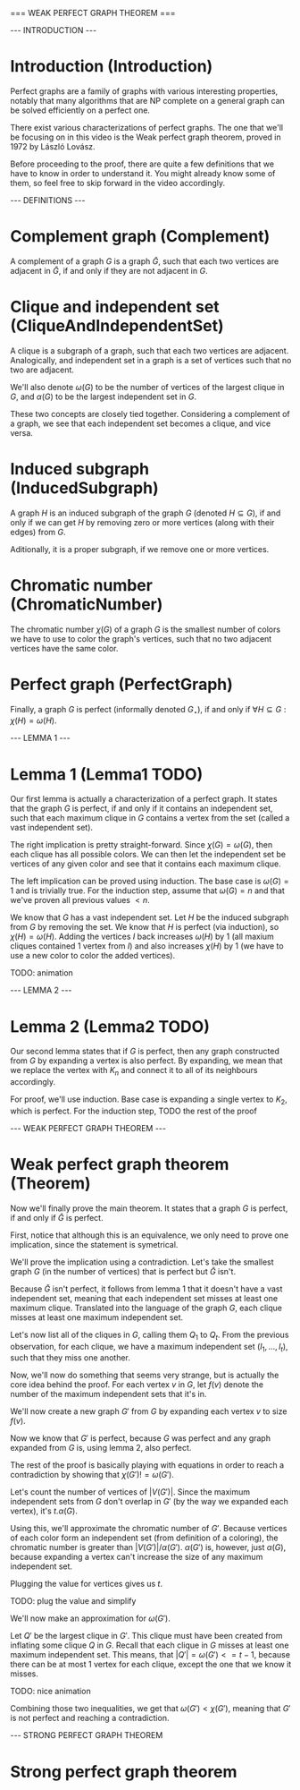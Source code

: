=== WEAK PERFECT GRAPH THEOREM ===

--- INTRODUCTION ---

# Introduction (Introduction)
Perfect graphs are a family of graphs with various interesting properties, notably that many algorithms that are NP complete on a general graph can be solved efficiently on a perfect one.

There exist various characterizations of perfect graphs. The one that we'll be focusing on in this video is the Weak perfect graph theorem, proved in 1972 by László Lovász.

Before proceeding to the proof, there are quite a few definitions that we have to know in order to understand it. You might already know some of them, so feel free to skip forward in the video accordingly.

--- DEFINITIONS ---

# Complement graph (Complement)
A complement of a graph $G$ is a graph $\bar{G}$, such that each two vertices are adjacent in $\bar{G}$, if and only if they are not adjacent in $G$.

# Clique and independent set (CliqueAndIndependentSet)
A clique is a subgraph of a graph, such that each two vertices are adjacent. Analogically, and independent set in a graph is a set of vertices such that no two are adjacent.

We'll also denote $\omega(G)$ to be the number of vertices of the largest clique in $G$, and $\alpha(G)$ to be the largest independent set in $G$.

These two concepts are closely tied together. Considering a complement of a graph, we see that each independent set becomes a clique, and vice versa.

# Induced subgraph (InducedSubgraph)
A graph $H$ is an induced subgraph of the graph $G$ (denoted $H \subseteq G$), if and only if we can get $H$ by removing zero or more vertices (along with their edges) from $G$.

Aditionally, it is a proper subgraph, if we remove one or more vertices.

# Chromatic number (ChromaticNumber)
The chromatic number $\chi(G)$ of a graph $G$ is the smallest number of colors we have to use to color the graph's vertices, such that no two adjacent vertices have the same color.

# Perfect graph (PerfectGraph)
Finally, a graph $G$ is perfect (informally denoted $G_{\star}$), if and only if $\forall H \subseteq G: \chi(H) = \omega(H)$.

--- LEMMA 1 ---

# Lemma 1 (Lemma1 TODO)
Our first lemma is actually a characterization of a perfect graph. It states that the graph $G$ is perfect, if and only if it contains an independent set, such that each maximum clique in $G$ contains a vertex from the set (called a vast independent set).

The right implication is pretty straight-forward. Since $\chi(G) = \omega(G)$, then each clique has all possible colors. We can then let the independent set be vertices of any given color and see that it contains each maximum clique.

The left implication can be proved using induction. The base case is $\omega(G) = 1$ and is trivially true. For the induction step, assume that $\omega(G) = n$ and that we've proven all previous values $< n$.

We know that $G$ has a vast independent set. Let $H$ be the induced subgraph from $G$ by removing the set. We know that $H$ is perfect (via induction), so $\chi(H) = \omega(H)$. Adding the vertices $I$ back increases $\omega(H)$ by $1$ (all maxium cliques contained $1$ vertex from $I$) and also increases $\chi(H)$ by $1$ (we have to use a new color to color the added vertices).

TODO: animation

--- LEMMA 2 ---

# Lemma 2 (Lemma2 TODO)
Our second lemma states that if $G$ is perfect, then any graph constructed from $G$ by expanding a vertex is also perfect. By expanding, we mean that we replace the vertex with $K_n$ and connect it to all of its neighbours accordingly.

For proof, we'll use induction. Base case is expanding a single vertex to $K_2$, which is perfect.
For the induction step, TODO the rest of the proof

--- WEAK PERFECT GRAPH THEOREM ---

# Weak perfect graph theorem (Theorem)
Now we'll finally prove the main theorem. It states that a graph $G$ is perfect, if and only if $\bar{G}$ is perfect.

First, notice that although this is an equivalence, we only need to prove one implication, since the statement is symetrical.

We'll prove the implication using a contradiction. Let's take the smallest graph $G$ (in the number of vertices) that is perfect but $\bar{G}$ isn't.

Because $\bar{G}$ isn't perfect, it follows from lemma 1 that it doesn't have a vast independent set, meaning that each independent set misses at least one maximum clique. Translated into the language of the graph $G$, each clique misses at least one maximum independent set.

Let's now list all of the cliques in $G$, calling them $Q_1$ to $Q_t$. From the previous observation, for each clique, we have a maximum independent set ($I_1, \ldots, I_t$), such that they miss one another.

Now, we'll now do something that seems very strange, but is actually the core idea behind the proof. For each vertex $v$ in $G$, let $f(v)$ denote the number of the maximum independent sets that it's in.

We'll now create a new graph $G'$ from $G$ by expanding each vertex $v$ to size $f(v)$.

Now we know that $G'$ is perfect, because $G$ was perfect and any graph expanded from $G$ is, using lemma 2, also perfect.

The rest of the proof is basically playing with equations in order to reach a contradiction by showing that $\chi(G') != \omega(G')$.

Let's count the number of vertices of $|V(G')|$. Since the maximum independent sets from $G$ don't overlap in $G'$ (by the way we expanded each vertex), it's $t . \alpha(G)$.

Using this, we'll approximate the chromatic number of $G'$. Because vertices of each color form an independent set (from definition of a coloring), the chromatic number is greater than $|V(G')| / \alpha(G')$. $\alpha(G')$ is, however, just $\alpha(G)$, because expanding a vertex can't increase the size of any maximum independent set.

Plugging the value for vertices gives us $t$.

TODO: plug the value and simplify

We'll now make an approximation for $\omega(G')$.

Let $Q'$ be the largest clique in $G'$. This clique must have been created from inflating some clique $Q$ in $G$. Recall that each clique in $G$ misses at least one maximum independent set. This means, that $|Q'| = \omega(G') <= t - 1$, because there can be at most $1$ vertex for each clique, except the one that we know it misses.

TODO: nice animation

Combining those two inequalities, we get that $\omega(G') < \chi(G')$, meaning that $G'$ is not perfect and reaching a contradiction.

--- STRONG PERFECT GRAPH THEOREM

# Strong perfect graph theorem
